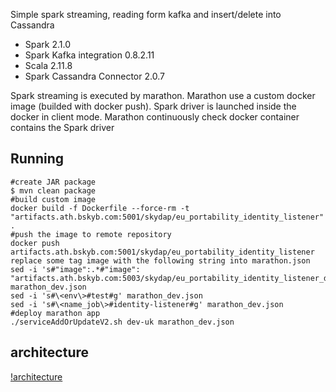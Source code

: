 Simple spark streaming, reading form kafka and insert/delete into Cassandra

- Spark 2.1.0
- Spark Kafka integration 0.8.2.11
- Scala 2.11.8
- Spark Cassandra Connector 2.0.7

Spark streaming is executed by marathon. Marathon use a custom docker image (builded with docker push). Spark driver is launched inside the docker in client mode. Marathon continuously check docker container contains the Spark driver 



## Running

  

    #create JAR package
    $ mvn clean package 
    #build custom image
    docker build -f Dockerfile --force-rm -t "artifacts.ath.bskyb.com:5001/skydap/eu_portability_identity_listener" . 
    #push the image to remote repository 
    docker push artifacts.ath.bskyb.com:5001/skydap/eu_portability_identity_listener
    replace some tag image with the following string into marathon.json
    sed -i 's#"image":.*#"image": "artifacts.ath.bskyb.com:5003/skydap/eu_portability_identity_listener_dev",#g' marathon_dev.json
    sed -i 's#\<env\>#test#g' marathon_dev.json
    sed -i 's#\<name_job\>#identity-listener#g' marathon_dev.json 
    #deploy marathon app 
    ./serviceAddOrUpdateV2.sh dev-uk marathon_dev.json


## architecture

[!architecture](https://raw.githubusercontent.com/mario-deno/test/master/Spark_Streaming_Kafka_Rdd/diagram.png)
